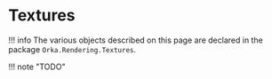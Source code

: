 # Textures

!!! info
    The various objects described on this page are declared in
    the package `Orka.Rendering.Textures`.

!!! note "TODO"

